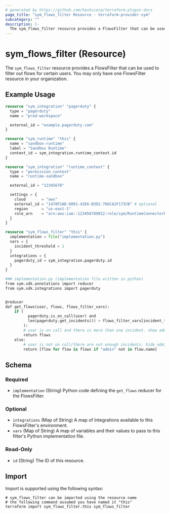 ```yaml
---
# generated by https://github.com/hashicorp/terraform-plugin-docs
page_title: "sym_flows_filter Resource - terraform-provider-sym"
subcategory: ""
description: |-
  The sym_flows_filter resource provides a FlowsFilter that can be used to filter out flows for certain users. You may only have one FlowsFilter resource in your organization.
---
```


# sym_flows_filter (Resource)

The `sym_flows_filter` resource provides a FlowsFilter that can be used to filter out flows for certain users. You may only have one FlowsFilter resource in your organization.

## Example Usage

```terraform
resource "sym_integration" "pagerduty" {
  type = "pagerduty"
  name = "prod-workspace"

  external_id = "example.pagerduty.com"
}

resource "sym_runtime" "this" {
  name = "sandbox-runtime"
  label = "Sandbox Runtime"
  context_id = sym_integration.runtime_context.id
}

resource "sym_integration" "runtime_context" {
  type = "permission_context"
  name = "runtime-sandbox"

  external_id = "12345678"

  settings = {
    cloud       = "aws"
    external_id = "1478F2AD-6091-41E6-B3D2-766CA2F173CB" # optional
    region      = "us-east-1"
    role_arn    = "arn:aws:iam::123456789012:role/sym/RuntimeConnectorRole"
  }
}

resource "sym_flows_filter" "this" {
  implementation = file("implementation.py")
  vars = {
    incident_threshold = 1
  }
  integrations = {
    pagerduty_id = sym_integration.pagerduty.id
  }
}

### implementation.py (implementation file written in python)
from sym.sdk.annotations import reducer
from sym.sdk.integrations import pagerduty


@reducer
def get_flows(user, flows, flows_filter_vars):
    if (
          pagerduty.is_on_call(user) and
          len(pagerduty.get_incidents()) > flows_filter_vars[incident_threshold]
        ):
        # user is on call and there is more than one incident. show admin flows
        return flows
    else:
        # user is not on call/there are not enough incidents. hide admin flows
        return [flow for flow in flows if "admin" not in flow.name]
```

<!-- schema generated by tfplugindocs -->
## Schema

### Required

- `implementation` (String) Python code defining the `get_flows` reducer for the FlowsFilter.

### Optional

- `integrations` (Map of String) A map of Integrations available to this FlowsFilter's environment.
- `vars` (Map of String) A map of variables and their values to pass to this filter's Python implementation file.

### Read-Only

- `id` (String) The ID of this resource.

## Import

Import is supported using the following syntax:

```shell
# sym_flows_filter can be imported using the resource name
# the following command assumed you have named it "this"
terraform import sym_flows_filter.this sym_flows_filter
```
